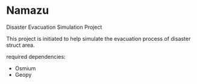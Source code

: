 # Namazu
Disaster Evacuation Simulation Project

This project is initiated to help simulate the evacuation process of disaster struct area. 

required dependencies:
- Osmium 
- Geopy

